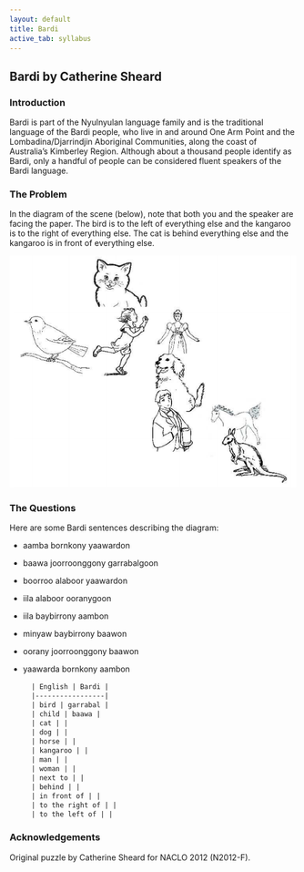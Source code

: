 ```yaml
---
layout: default
title: Bardi
active_tab: syllabus
---
```


## Bardi <span class="text-muted">by Catherine Sheard</span>

### Introduction

Bardi is part of the Nyulnyulan language family and is the traditional language of the Bardi people, who
live in and around One Arm Point and the Lombadina/Djarrindjin Aboriginal Communities, along the coast of
Australia’s Kimberley Region. Although about a thousand people identify as Bardi, only a handful of people
can be considered fluent speakers of the Bardi language. 

### The Problem

In the diagram of the scene (below), note that both you and the speaker are facing the paper. The bird is to
the left of everything else and the kangaroo is to the right of everything else. The cat is behind everything
else and the kangaroo is in front of everything else. 

![Bardi picture](../img/bardi1.png 'Bardi picture')

### The Questions

Here are some Bardi sentences describing the diagram:

* aamba bornkony yaawardon
* baawa joorroonggony garrabalgoon
* boorroo alaboor yaawardon
* iila alaboor ooranygoon
* iila baybirrony aambon
* minyaw baybirrony baawon
* oorany joorroonggony baawon
* yaawarda bornkony aambon


        | English | Bardi | 
        |-----------------|
        | bird | garrabal |
        | child | baawa |
        | cat | |
        | dog | |
        | horse | |
        | kangaroo | |
        | man | |
        | woman | |
        | next to | |
        | behind | |
        | in front of | |
        | to the right of | |
        | to the left of | |

### Acknowledgements

Original puzzle by Catherine Sheard for NACLO 2012 (N2012-F).
